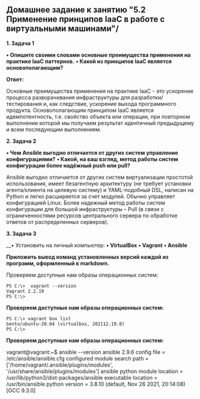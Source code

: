 ## Домашнее задание к занятию "5.2 Применение принципов IaaC в работе с виртуальными машинами"/

__1.	Задача 1__

__•	Опишите своими словами основные преимущества применения на практике IaaC паттернов.__
__•	Какой из принципов IaaC является основополагающим?__

__Ответ:__

Основные преимущества применения на практике IaaC - это ускорение процесса разворачивания инфраструктуры для разработки/тестирования и, как следствие, ускорение выхода программного продукта.
Основополагающим принципом IaaC является идемпотентность, т.е. свойство объекта или операции, при повторном выполнении которой мы получаем результат идентичный предыдущему и всем последующим выполнениям.

__2.	Задача 2__

__•	Чем Ansible выгодно отличается от других систем управление конфигурациями?__
__•	Какой, на ваш взгляд, метод работы систем конфигурации более надёжный push или pull?__

Ansible выгодно отличается от других систем виртуализации простотой использования, имеет безагентную архитектуру (не требует установки агента/клиента на целевую систему) и YAML-подобный DSL, написан на Python и легко расширяется за счет модулей. Обычно управляет конфигурацией Linux.
Более надежный метод работы систем конфигурации для большой инфраструктуры – Pull (в связи с ограниченностями ресурсов центрального сервера по обработке ответов от распределенных серверов). 

__3.	Задача 3__

__•	Установить на личный компьютер:
__•	VirtualBox__
__•	Vagrant__
__•	Ansible__

__Приложить вывод команд установленных версий каждой из программ, оформленный в markdown.__

Проверяем доступные нам образы операционных систем:

```
PS C:\>  vagrant --version
Vagrant 2.2.19
PS C:\>
```

__Проверяем доступные нам образы операционных систем:__

```
PS C:\> vagrant box list
bento/ubuntu-20.04 (virtualbox, 202112.19.0)
PS C:\>
```

__Проверяем доступные нам образы операционных систем:__

vagrant@vagrant:~$ ansible --version
ansible 2.9.6
  config file = /etc/ansible/ansible.cfg
  configured module search path = ['/home/vagrant/.ansible/plugins/modules', '/usr/share/ansible/plugins/modules']
  ansible python module location = /usr/lib/python3/dist-packages/ansible
  executable location = /usr/bin/ansible
  python version = 3.8.10 (default, Nov 26 2021, 20:14:08) [GCC 9.3.0]
```

